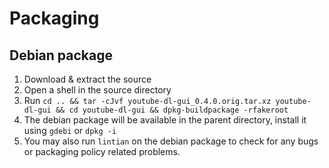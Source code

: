 # Packaging

## Debian package

1. Download & extract the source
2. Open a shell in the source directory
3. Run `cd .. && tar -cJvf youtube-dl-gui_0.4.0.orig.tar.xz youtube-dl-gui && cd youtube-dl-gui && dpkg-buildpackage -rfakeroot`
4. The debian package will be available in the parent directory, install it using `gdebi` or `dpkg -i`
5. You may also run `lintian` on the debian package to check for any bugs or packaging policy related problems.
